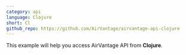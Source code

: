 ```yaml
---
category: api
language: Clojure
short: Cl
github_repo: https://github.com/AirVantage/airvantage-api-clojure
---
```

This example will help you access AirVantage API from __Clojure__.<br>
